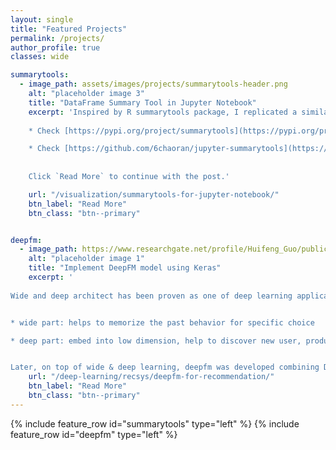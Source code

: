 ```yaml
---
layout: single
title: "Featured Projects"
permalink: /projects/
author_profile: true
classes: wide

summarytools:
  - image_path: assets/images/projects/summarytools-header.png    
    alt: "placeholder image 3"
    title: "DataFrame Summary Tool in Jupyter Notebook"
    excerpt: 'Inspired by R summarytools package, I replicated a similar package in Jupyter Notebook. 
    
    * Check [https://pypi.org/project/summarytools](https://pypi.org/project/summarytools) for installation & quick start.

    * Check [https://github.com/6chaoran/jupyter-summarytools](https://github.com/6chaoran/jupyter-summarytools) for the source code.
    
    
    Click `Read More` to continue with the post.'

    url: "/visualization/summarytools-for-jupyter-notebook/"
    btn_label: "Read More"
    btn_class: "btn--primary"


deepfm:
  - image_path: https://www.researchgate.net/profile/Huifeng_Guo/publication/318829508/figure/fig1/AS:522607722467328@1501610798143/Wide-deep-architecture-of-DeepFM-The-wide-and-deep-component-share-the-same-input-raw.png  
    alt: "placeholder image 1"
    title: "Implement DeepFM model using Keras"
    excerpt: '
    
Wide and deep architect has been proven as one of deep learning applications combining memorization and generalization in areas such as search and recommendation. Google released its wide&deep learning in 2016.


* wide part: helps to memorize the past behavior for specific choice

* deep part: embed into low dimension, help to discover new user, product combinations


Later, on top of wide & deep learning, deepfm was developed combining DNN model and Factorization machines, to further address the interactions among the features.'
    url: "/deep-learning/recsys/deepfm-for-recommendation/"
    btn_label: "Read More"
    btn_class: "btn--primary"
---
```

{% include feature_row id="summarytools" type="left" %}
{% include feature_row id="deepfm" type="left" %}

<style>
  #page-title {
    margin: 20px 0 40px 0;
  }
.page__content .archive__item-title {
  margin-top: 0;
}
</style>